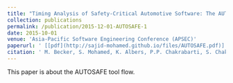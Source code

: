 ```yaml
---
title: "Timing Analysis of Safety-Critical Automotive Software: The AUTOSAFE Tool Flow"
collection: publications
permalink: /publication/2015-12-01-AUTOSAFE-1
date: 2015-10-01
venue: 'Asia-Pacific Software Engineering Conference (APSEC)'
paperurl: ' [[pdf](http://sajid-mohamed.github.io/files/AUTOSAFE.pdf)]'
citation: ' M. Becker, S. Mohamed, K. Albers, P.P. Chakrabarti, S. Chakraborty, P. Dasgupta, S. Dey, and R. Metta, &quot;Timing Analysis of Safety-Critical Automotive Software: The AUTOSAFE Tool Flow,&quot; <i> In Asia-Pacific Software Engineering Conference (APSEC)</i>, 2015. <a href="http://sajid-mohamed.github.io/files/AUTOSAFE.pdf">[pdf]</a> <a href="http://sajid-mohamed.github.io/files/AUTOSAFE_APSEC_2015.pptx">[slides]</a>'
---
```

This paper is about the AUTOSAFE tool flow.

